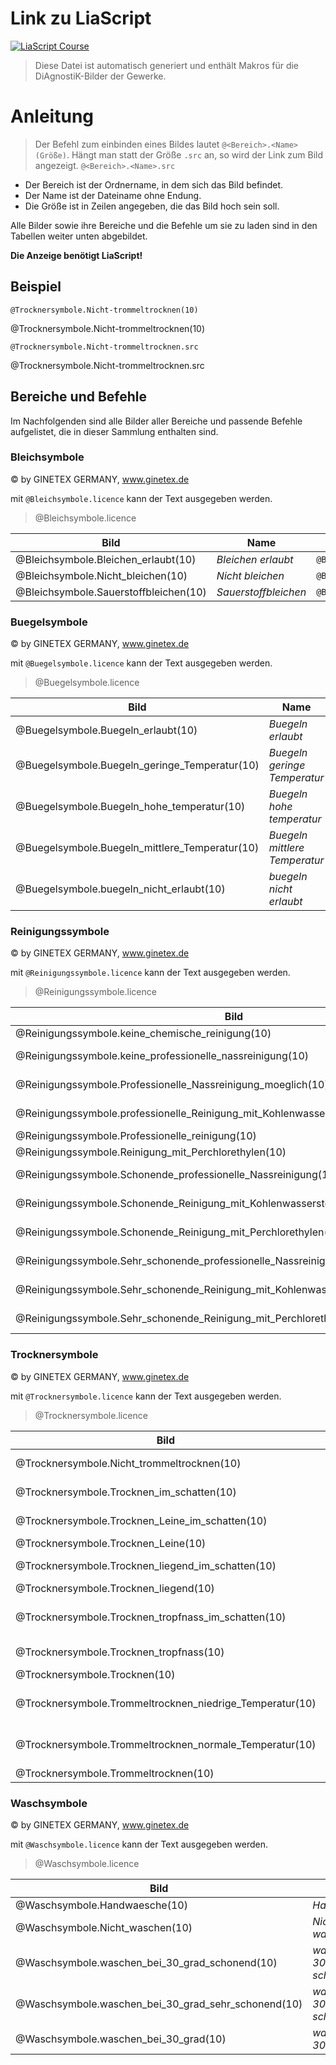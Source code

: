<!--
repository: "https://github.com/Ifi-DiAgnostiK-Project/Textilpflegesymbole"
author: "Volker Göhler, Niklas Werner"
email: "volker.goehler@informatik.tu-freiberg"
version: "0.2.4"
edit: true
title: "DiAgnostiK ISO 3758:2023 Textilpflegesymbole Makros"
tags: "Wissensspeicher"

@diagnostik_image: <img src='@0/@1' alt='@1' style='height: @2rem'>

@style
img {
 max-height: fit-content;
}
@end
@Bleichsymbole.licence: Bildquellen: © by GINETEX GERMANY, www.ginetex.de


@Bleichsymbole.Bleichen_erlaubt.src: https://raw.githubusercontent.com/Ifi-DiAgnostiK-Project/Textilpflegesymbole/refs/heads/main/img/Bleichsymbole/Bleichen-erlaubt.jpg
@Bleichsymbole.Bleichen_erlaubt: @diagnostik_image(https://raw.githubusercontent.com/Ifi-DiAgnostiK-Project/Textilpflegesymbole/refs/heads/main/img,Bleichsymbole/Bleichen-erlaubt.jpg,@0)

@Bleichsymbole.Nicht_bleichen.src: https://raw.githubusercontent.com/Ifi-DiAgnostiK-Project/Textilpflegesymbole/refs/heads/main/img/Bleichsymbole/Nicht-bleichen.jpg
@Bleichsymbole.Nicht_bleichen: @diagnostik_image(https://raw.githubusercontent.com/Ifi-DiAgnostiK-Project/Textilpflegesymbole/refs/heads/main/img,Bleichsymbole/Nicht-bleichen.jpg,@0)

@Bleichsymbole.Sauerstoffbleichen.src: https://raw.githubusercontent.com/Ifi-DiAgnostiK-Project/Textilpflegesymbole/refs/heads/main/img/Bleichsymbole/Sauerstoffbleichen.jpg
@Bleichsymbole.Sauerstoffbleichen: @diagnostik_image(https://raw.githubusercontent.com/Ifi-DiAgnostiK-Project/Textilpflegesymbole/refs/heads/main/img,Bleichsymbole/Sauerstoffbleichen.jpg,@0)
@Buegelsymbole.licence: Bildquellen: © by GINETEX GERMANY, www.ginetex.de


@Buegelsymbole.Buegeln_erlaubt.src: https://raw.githubusercontent.com/Ifi-DiAgnostiK-Project/Textilpflegesymbole/refs/heads/main/img/Buegelsymbole/Buegeln-erlaubt.jpg
@Buegelsymbole.Buegeln_erlaubt: @diagnostik_image(https://raw.githubusercontent.com/Ifi-DiAgnostiK-Project/Textilpflegesymbole/refs/heads/main/img,Buegelsymbole/Buegeln-erlaubt.jpg,@0)

@Buegelsymbole.Buegeln_geringe_Temperatur.src: https://raw.githubusercontent.com/Ifi-DiAgnostiK-Project/Textilpflegesymbole/refs/heads/main/img/Buegelsymbole/Buegeln-geringe-Temperatur.jpg
@Buegelsymbole.Buegeln_geringe_Temperatur: @diagnostik_image(https://raw.githubusercontent.com/Ifi-DiAgnostiK-Project/Textilpflegesymbole/refs/heads/main/img,Buegelsymbole/Buegeln-geringe-Temperatur.jpg,@0)

@Buegelsymbole.Buegeln_hohe_temperatur.src: https://raw.githubusercontent.com/Ifi-DiAgnostiK-Project/Textilpflegesymbole/refs/heads/main/img/Buegelsymbole/Buegeln-hohe-temperatur.jpg
@Buegelsymbole.Buegeln_hohe_temperatur: @diagnostik_image(https://raw.githubusercontent.com/Ifi-DiAgnostiK-Project/Textilpflegesymbole/refs/heads/main/img,Buegelsymbole/Buegeln-hohe-temperatur.jpg,@0)

@Buegelsymbole.Buegeln_mittlere_Temperatur.src: https://raw.githubusercontent.com/Ifi-DiAgnostiK-Project/Textilpflegesymbole/refs/heads/main/img/Buegelsymbole/Buegeln-mittlere-Temperatur.jpg
@Buegelsymbole.Buegeln_mittlere_Temperatur: @diagnostik_image(https://raw.githubusercontent.com/Ifi-DiAgnostiK-Project/Textilpflegesymbole/refs/heads/main/img,Buegelsymbole/Buegeln-mittlere-Temperatur.jpg,@0)

@Buegelsymbole.buegeln_nicht_erlaubt.src: https://raw.githubusercontent.com/Ifi-DiAgnostiK-Project/Textilpflegesymbole/refs/heads/main/img/Buegelsymbole/buegeln-nicht-erlaubt.jpg
@Buegelsymbole.buegeln_nicht_erlaubt: @diagnostik_image(https://raw.githubusercontent.com/Ifi-DiAgnostiK-Project/Textilpflegesymbole/refs/heads/main/img,Buegelsymbole/buegeln-nicht-erlaubt.jpg,@0)
@Reinigungssymbole.licence: Bildquellen: © by GINETEX GERMANY, www.ginetex.de


@Reinigungssymbole.keine_chemische_reinigung.src: https://raw.githubusercontent.com/Ifi-DiAgnostiK-Project/Textilpflegesymbole/refs/heads/main/img/Reinigungssymbole/keine-chemische-reinigung.jpg
@Reinigungssymbole.keine_chemische_reinigung: @diagnostik_image(https://raw.githubusercontent.com/Ifi-DiAgnostiK-Project/Textilpflegesymbole/refs/heads/main/img,Reinigungssymbole/keine-chemische-reinigung.jpg,@0)

@Reinigungssymbole.keine_professionelle_nassreinigung.src: https://raw.githubusercontent.com/Ifi-DiAgnostiK-Project/Textilpflegesymbole/refs/heads/main/img/Reinigungssymbole/keine-professionelle-nassreinigung.jpg
@Reinigungssymbole.keine_professionelle_nassreinigung: @diagnostik_image(https://raw.githubusercontent.com/Ifi-DiAgnostiK-Project/Textilpflegesymbole/refs/heads/main/img,Reinigungssymbole/keine-professionelle-nassreinigung.jpg,@0)

@Reinigungssymbole.Professionelle_Nassreinigung_moeglich.src: https://raw.githubusercontent.com/Ifi-DiAgnostiK-Project/Textilpflegesymbole/refs/heads/main/img/Reinigungssymbole/Professionelle-Nassreinigung-moeglich.jpg
@Reinigungssymbole.Professionelle_Nassreinigung_moeglich: @diagnostik_image(https://raw.githubusercontent.com/Ifi-DiAgnostiK-Project/Textilpflegesymbole/refs/heads/main/img,Reinigungssymbole/Professionelle-Nassreinigung-moeglich.jpg,@0)

@Reinigungssymbole.professionelle_Reinigung_mit_Kohlenwasserstoffloesungsmittel.src: https://raw.githubusercontent.com/Ifi-DiAgnostiK-Project/Textilpflegesymbole/refs/heads/main/img/Reinigungssymbole/professionelle-Reinigung-mit-Kohlenwasserstoffloesungsmittel.jpg
@Reinigungssymbole.professionelle_Reinigung_mit_Kohlenwasserstoffloesungsmittel: @diagnostik_image(https://raw.githubusercontent.com/Ifi-DiAgnostiK-Project/Textilpflegesymbole/refs/heads/main/img,Reinigungssymbole/professionelle-Reinigung-mit-Kohlenwasserstoffloesungsmittel.jpg,@0)

@Reinigungssymbole.Professionelle_reinigung.src: https://raw.githubusercontent.com/Ifi-DiAgnostiK-Project/Textilpflegesymbole/refs/heads/main/img/Reinigungssymbole/Professionelle-reinigung.jpg
@Reinigungssymbole.Professionelle_reinigung: @diagnostik_image(https://raw.githubusercontent.com/Ifi-DiAgnostiK-Project/Textilpflegesymbole/refs/heads/main/img,Reinigungssymbole/Professionelle-reinigung.jpg,@0)

@Reinigungssymbole.Reinigung_mit_Perchlorethylen.src: https://raw.githubusercontent.com/Ifi-DiAgnostiK-Project/Textilpflegesymbole/refs/heads/main/img/Reinigungssymbole/Reinigung-mit-Perchlorethylen.jpg
@Reinigungssymbole.Reinigung_mit_Perchlorethylen: @diagnostik_image(https://raw.githubusercontent.com/Ifi-DiAgnostiK-Project/Textilpflegesymbole/refs/heads/main/img,Reinigungssymbole/Reinigung-mit-Perchlorethylen.jpg,@0)

@Reinigungssymbole.Schonende_professionelle_Nassreinigung.src: https://raw.githubusercontent.com/Ifi-DiAgnostiK-Project/Textilpflegesymbole/refs/heads/main/img/Reinigungssymbole/Schonende-professionelle-Nassreinigung.jpg
@Reinigungssymbole.Schonende_professionelle_Nassreinigung: @diagnostik_image(https://raw.githubusercontent.com/Ifi-DiAgnostiK-Project/Textilpflegesymbole/refs/heads/main/img,Reinigungssymbole/Schonende-professionelle-Nassreinigung.jpg,@0)

@Reinigungssymbole.Schonende_Reinigung_mit_Kohlenwasserstoffloesungsmittel.src: https://raw.githubusercontent.com/Ifi-DiAgnostiK-Project/Textilpflegesymbole/refs/heads/main/img/Reinigungssymbole/Schonende-Reinigung-mit-Kohlenwasserstoffloesungsmittel.jpg
@Reinigungssymbole.Schonende_Reinigung_mit_Kohlenwasserstoffloesungsmittel: @diagnostik_image(https://raw.githubusercontent.com/Ifi-DiAgnostiK-Project/Textilpflegesymbole/refs/heads/main/img,Reinigungssymbole/Schonende-Reinigung-mit-Kohlenwasserstoffloesungsmittel.jpg,@0)

@Reinigungssymbole.Schonende_Reinigung_mit_Perchlorethylen.src: https://raw.githubusercontent.com/Ifi-DiAgnostiK-Project/Textilpflegesymbole/refs/heads/main/img/Reinigungssymbole/Schonende-Reinigung-mit-Perchlorethylen.jpg
@Reinigungssymbole.Schonende_Reinigung_mit_Perchlorethylen: @diagnostik_image(https://raw.githubusercontent.com/Ifi-DiAgnostiK-Project/Textilpflegesymbole/refs/heads/main/img,Reinigungssymbole/Schonende-Reinigung-mit-Perchlorethylen.jpg,@0)

@Reinigungssymbole.Sehr_schonende_professionelle_Nassreinigung.src: https://raw.githubusercontent.com/Ifi-DiAgnostiK-Project/Textilpflegesymbole/refs/heads/main/img/Reinigungssymbole/Sehr-schonende-professionelle-Nassreinigung.jpg
@Reinigungssymbole.Sehr_schonende_professionelle_Nassreinigung: @diagnostik_image(https://raw.githubusercontent.com/Ifi-DiAgnostiK-Project/Textilpflegesymbole/refs/heads/main/img,Reinigungssymbole/Sehr-schonende-professionelle-Nassreinigung.jpg,@0)

@Reinigungssymbole.Sehr_schonende_Reinigung_mit_Kohlenwasserstoffloesungsmittel.src: https://raw.githubusercontent.com/Ifi-DiAgnostiK-Project/Textilpflegesymbole/refs/heads/main/img/Reinigungssymbole/Sehr-schonende-Reinigung-mit-Kohlenwasserstoffloesungsmittel.jpg
@Reinigungssymbole.Sehr_schonende_Reinigung_mit_Kohlenwasserstoffloesungsmittel: @diagnostik_image(https://raw.githubusercontent.com/Ifi-DiAgnostiK-Project/Textilpflegesymbole/refs/heads/main/img,Reinigungssymbole/Sehr-schonende-Reinigung-mit-Kohlenwasserstoffloesungsmittel.jpg,@0)

@Reinigungssymbole.Sehr_schonende_Reinigung_mit_Perchlorethylen.src: https://raw.githubusercontent.com/Ifi-DiAgnostiK-Project/Textilpflegesymbole/refs/heads/main/img/Reinigungssymbole/Sehr-schonende-Reinigung-mit-Perchlorethylen.jpg
@Reinigungssymbole.Sehr_schonende_Reinigung_mit_Perchlorethylen: @diagnostik_image(https://raw.githubusercontent.com/Ifi-DiAgnostiK-Project/Textilpflegesymbole/refs/heads/main/img,Reinigungssymbole/Sehr-schonende-Reinigung-mit-Perchlorethylen.jpg,@0)
@Trocknersymbole.licence: Bildquellen: © by GINETEX GERMANY, www.ginetex.de


@Trocknersymbole.Nicht_trommeltrocknen.src: https://raw.githubusercontent.com/Ifi-DiAgnostiK-Project/Textilpflegesymbole/refs/heads/main/img/Trocknersymbole/Nicht-trommeltrocknen.jpg
@Trocknersymbole.Nicht_trommeltrocknen: @diagnostik_image(https://raw.githubusercontent.com/Ifi-DiAgnostiK-Project/Textilpflegesymbole/refs/heads/main/img,Trocknersymbole/Nicht-trommeltrocknen.jpg,@0)

@Trocknersymbole.Trocknen_im_schatten.src: https://raw.githubusercontent.com/Ifi-DiAgnostiK-Project/Textilpflegesymbole/refs/heads/main/img/Trocknersymbole/Trocknen-im-schatten.jpg
@Trocknersymbole.Trocknen_im_schatten: @diagnostik_image(https://raw.githubusercontent.com/Ifi-DiAgnostiK-Project/Textilpflegesymbole/refs/heads/main/img,Trocknersymbole/Trocknen-im-schatten.jpg,@0)

@Trocknersymbole.Trocknen_Leine_im_schatten.src: https://raw.githubusercontent.com/Ifi-DiAgnostiK-Project/Textilpflegesymbole/refs/heads/main/img/Trocknersymbole/Trocknen-Leine-im-schatten.jpg
@Trocknersymbole.Trocknen_Leine_im_schatten: @diagnostik_image(https://raw.githubusercontent.com/Ifi-DiAgnostiK-Project/Textilpflegesymbole/refs/heads/main/img,Trocknersymbole/Trocknen-Leine-im-schatten.jpg,@0)

@Trocknersymbole.Trocknen_Leine.src: https://raw.githubusercontent.com/Ifi-DiAgnostiK-Project/Textilpflegesymbole/refs/heads/main/img/Trocknersymbole/Trocknen-Leine.jpg
@Trocknersymbole.Trocknen_Leine: @diagnostik_image(https://raw.githubusercontent.com/Ifi-DiAgnostiK-Project/Textilpflegesymbole/refs/heads/main/img,Trocknersymbole/Trocknen-Leine.jpg,@0)

@Trocknersymbole.Trocknen_liegend_im_schatten.src: https://raw.githubusercontent.com/Ifi-DiAgnostiK-Project/Textilpflegesymbole/refs/heads/main/img/Trocknersymbole/Trocknen-liegend-im-schatten.jpg
@Trocknersymbole.Trocknen_liegend_im_schatten: @diagnostik_image(https://raw.githubusercontent.com/Ifi-DiAgnostiK-Project/Textilpflegesymbole/refs/heads/main/img,Trocknersymbole/Trocknen-liegend-im-schatten.jpg,@0)

@Trocknersymbole.Trocknen_liegend.src: https://raw.githubusercontent.com/Ifi-DiAgnostiK-Project/Textilpflegesymbole/refs/heads/main/img/Trocknersymbole/Trocknen-liegend.jpg
@Trocknersymbole.Trocknen_liegend: @diagnostik_image(https://raw.githubusercontent.com/Ifi-DiAgnostiK-Project/Textilpflegesymbole/refs/heads/main/img,Trocknersymbole/Trocknen-liegend.jpg,@0)

@Trocknersymbole.Trocknen_tropfnass_im_schatten.src: https://raw.githubusercontent.com/Ifi-DiAgnostiK-Project/Textilpflegesymbole/refs/heads/main/img/Trocknersymbole/Trocknen-tropfnass-im-schatten.jpg
@Trocknersymbole.Trocknen_tropfnass_im_schatten: @diagnostik_image(https://raw.githubusercontent.com/Ifi-DiAgnostiK-Project/Textilpflegesymbole/refs/heads/main/img,Trocknersymbole/Trocknen-tropfnass-im-schatten.jpg,@0)

@Trocknersymbole.Trocknen_tropfnass.src: https://raw.githubusercontent.com/Ifi-DiAgnostiK-Project/Textilpflegesymbole/refs/heads/main/img/Trocknersymbole/Trocknen-tropfnass.jpg
@Trocknersymbole.Trocknen_tropfnass: @diagnostik_image(https://raw.githubusercontent.com/Ifi-DiAgnostiK-Project/Textilpflegesymbole/refs/heads/main/img,Trocknersymbole/Trocknen-tropfnass.jpg,@0)

@Trocknersymbole.Trocknen.src: https://raw.githubusercontent.com/Ifi-DiAgnostiK-Project/Textilpflegesymbole/refs/heads/main/img/Trocknersymbole/Trocknen.jpg
@Trocknersymbole.Trocknen: @diagnostik_image(https://raw.githubusercontent.com/Ifi-DiAgnostiK-Project/Textilpflegesymbole/refs/heads/main/img,Trocknersymbole/Trocknen.jpg,@0)

@Trocknersymbole.Trommeltrocknen_niedrige_Temperatur.src: https://raw.githubusercontent.com/Ifi-DiAgnostiK-Project/Textilpflegesymbole/refs/heads/main/img/Trocknersymbole/Trommeltrocknen-niedrige-Temperatur.jpg
@Trocknersymbole.Trommeltrocknen_niedrige_Temperatur: @diagnostik_image(https://raw.githubusercontent.com/Ifi-DiAgnostiK-Project/Textilpflegesymbole/refs/heads/main/img,Trocknersymbole/Trommeltrocknen-niedrige-Temperatur.jpg,@0)

@Trocknersymbole.Trommeltrocknen_normale_Temperatur.src: https://raw.githubusercontent.com/Ifi-DiAgnostiK-Project/Textilpflegesymbole/refs/heads/main/img/Trocknersymbole/Trommeltrocknen-normale-Temperatur.jpg
@Trocknersymbole.Trommeltrocknen_normale_Temperatur: @diagnostik_image(https://raw.githubusercontent.com/Ifi-DiAgnostiK-Project/Textilpflegesymbole/refs/heads/main/img,Trocknersymbole/Trommeltrocknen-normale-Temperatur.jpg,@0)

@Trocknersymbole.Trommeltrocknen.src: https://raw.githubusercontent.com/Ifi-DiAgnostiK-Project/Textilpflegesymbole/refs/heads/main/img/Trocknersymbole/Trommeltrocknen.jpg
@Trocknersymbole.Trommeltrocknen: @diagnostik_image(https://raw.githubusercontent.com/Ifi-DiAgnostiK-Project/Textilpflegesymbole/refs/heads/main/img,Trocknersymbole/Trommeltrocknen.jpg,@0)
@Waschsymbole.licence: Bildquellen: © by GINETEX GERMANY, www.ginetex.de


@Waschsymbole.Handwaesche.src: https://raw.githubusercontent.com/Ifi-DiAgnostiK-Project/Textilpflegesymbole/refs/heads/main/img/Waschsymbole/Handwaesche.jpg
@Waschsymbole.Handwaesche: @diagnostik_image(https://raw.githubusercontent.com/Ifi-DiAgnostiK-Project/Textilpflegesymbole/refs/heads/main/img,Waschsymbole/Handwaesche.jpg,@0)

@Waschsymbole.Nicht_waschen.src: https://raw.githubusercontent.com/Ifi-DiAgnostiK-Project/Textilpflegesymbole/refs/heads/main/img/Waschsymbole/Nicht-waschen.jpg
@Waschsymbole.Nicht_waschen: @diagnostik_image(https://raw.githubusercontent.com/Ifi-DiAgnostiK-Project/Textilpflegesymbole/refs/heads/main/img,Waschsymbole/Nicht-waschen.jpg,@0)

@Waschsymbole.waschen_bei_30_grad_schonend.src: https://raw.githubusercontent.com/Ifi-DiAgnostiK-Project/Textilpflegesymbole/refs/heads/main/img/Waschsymbole/waschen-bei-30-grad-schonend.jpg
@Waschsymbole.waschen_bei_30_grad_schonend: @diagnostik_image(https://raw.githubusercontent.com/Ifi-DiAgnostiK-Project/Textilpflegesymbole/refs/heads/main/img,Waschsymbole/waschen-bei-30-grad-schonend.jpg,@0)

@Waschsymbole.waschen_bei_30_grad_sehr_schonend.src: https://raw.githubusercontent.com/Ifi-DiAgnostiK-Project/Textilpflegesymbole/refs/heads/main/img/Waschsymbole/waschen-bei-30-grad-sehr-schonend.jpg
@Waschsymbole.waschen_bei_30_grad_sehr_schonend: @diagnostik_image(https://raw.githubusercontent.com/Ifi-DiAgnostiK-Project/Textilpflegesymbole/refs/heads/main/img,Waschsymbole/waschen-bei-30-grad-sehr-schonend.jpg,@0)

@Waschsymbole.waschen_bei_30_grad.src: https://raw.githubusercontent.com/Ifi-DiAgnostiK-Project/Textilpflegesymbole/refs/heads/main/img/Waschsymbole/waschen-bei-30-grad.jpg
@Waschsymbole.waschen_bei_30_grad: @diagnostik_image(https://raw.githubusercontent.com/Ifi-DiAgnostiK-Project/Textilpflegesymbole/refs/heads/main/img,Waschsymbole/waschen-bei-30-grad.jpg,@0)
-->

# Link zu LiaScript
[![LiaScript Course](https://raw.githubusercontent.com/LiaScript/LiaScript/master/badges/course.svg)](https://liascript.github.io/course/?https://raw.githubusercontent.com/Ifi-DiAgnostiK-Project/Textilpflegesymbole/refs/heads/main/makros.md)

> Diese Datei ist automatisch generiert und enthält Makros für die DiAgnostiK-Bilder der Gewerke.

# Anleitung
> Der Befehl zum einbinden eines Bildes lautet `@<Bereich>.<Name>(Größe)`.
> Hängt man statt der Größe `.src` an, so wird der Link zum Bild angezeigt. `@<Bereich>.<Name>.src`

- Der Bereich ist der Ordnername, in dem sich das Bild befindet.
- Der Name ist der Dateiname ohne Endung.
- Die Größe ist in Zeilen angegeben, die das Bild hoch sein soll.

Alle Bilder sowie ihre Bereiche und die Befehle um sie zu laden sind in den Tabellen weiter unten abgebildet.

**Die Anzeige benötigt LiaScript!**

## Beispiel

`@Trocknersymbole.Nicht-trommeltrocknen(10)`

@Trocknersymbole.Nicht-trommeltrocknen(10)

`@Trocknersymbole.Nicht-trommeltrocknen.src`

@Trocknersymbole.Nicht-trommeltrocknen.src

## Bereiche und Befehle

Im Nachfolgenden sind alle Bilder aller Bereiche und passende Befehle aufgelistet, die in dieser Sammlung enthalten sind. 


### Bleichsymbole


© by GINETEX GERMANY, www.ginetex.de


mit `@Bleichsymbole.licence` kann der Text ausgegeben werden.

> @Bleichsymbole.licence

|Bild|Name|Befehl|
|---|---|---|
|@Bleichsymbole.Bleichen_erlaubt(10)|_Bleichen erlaubt_|`@Bleichsymbole.Bleichen_erlaubt(10)`|
|@Bleichsymbole.Nicht_bleichen(10)|_Nicht bleichen_|`@Bleichsymbole.Nicht_bleichen(10)`|
|@Bleichsymbole.Sauerstoffbleichen(10)|_Sauerstoffbleichen_|`@Bleichsymbole.Sauerstoffbleichen(10)`|

### Buegelsymbole


© by GINETEX GERMANY, www.ginetex.de


mit `@Buegelsymbole.licence` kann der Text ausgegeben werden.

> @Buegelsymbole.licence

|Bild|Name|Befehl|
|---|---|---|
|@Buegelsymbole.Buegeln_erlaubt(10)|_Buegeln erlaubt_|`@Buegelsymbole.Buegeln_erlaubt(10)`|
|@Buegelsymbole.Buegeln_geringe_Temperatur(10)|_Buegeln geringe Temperatur_|`@Buegelsymbole.Buegeln_geringe_Temperatur(10)`|
|@Buegelsymbole.Buegeln_hohe_temperatur(10)|_Buegeln hohe temperatur_|`@Buegelsymbole.Buegeln_hohe_temperatur(10)`|
|@Buegelsymbole.Buegeln_mittlere_Temperatur(10)|_Buegeln mittlere Temperatur_|`@Buegelsymbole.Buegeln_mittlere_Temperatur(10)`|
|@Buegelsymbole.buegeln_nicht_erlaubt(10)|_buegeln nicht erlaubt_|`@Buegelsymbole.buegeln_nicht_erlaubt(10)`|

### Reinigungssymbole


© by GINETEX GERMANY, www.ginetex.de


mit `@Reinigungssymbole.licence` kann der Text ausgegeben werden.

> @Reinigungssymbole.licence

|Bild|Name|Befehl|
|---|---|---|
|@Reinigungssymbole.keine_chemische_reinigung(10)|_keine chemische reinigung_|`@Reinigungssymbole.keine_chemische_reinigung(10)`|
|@Reinigungssymbole.keine_professionelle_nassreinigung(10)|_keine professionelle nassreinigung_|`@Reinigungssymbole.keine_professionelle_nassreinigung(10)`|
|@Reinigungssymbole.Professionelle_Nassreinigung_moeglich(10)|_Professionelle Nassreinigung moeglich_|`@Reinigungssymbole.Professionelle_Nassreinigung_moeglich(10)`|
|@Reinigungssymbole.professionelle_Reinigung_mit_Kohlenwasserstoffloesungsmittel(10)|_professionelle Reinigung mit Kohlenwasserstoffloesungsmittel_|`@Reinigungssymbole.professionelle_Reinigung_mit_Kohlenwasserstoffloesungsmittel(10)`|
|@Reinigungssymbole.Professionelle_reinigung(10)|_Professionelle reinigung_|`@Reinigungssymbole.Professionelle_reinigung(10)`|
|@Reinigungssymbole.Reinigung_mit_Perchlorethylen(10)|_Reinigung mit Perchlorethylen_|`@Reinigungssymbole.Reinigung_mit_Perchlorethylen(10)`|
|@Reinigungssymbole.Schonende_professionelle_Nassreinigung(10)|_Schonende professionelle Nassreinigung_|`@Reinigungssymbole.Schonende_professionelle_Nassreinigung(10)`|
|@Reinigungssymbole.Schonende_Reinigung_mit_Kohlenwasserstoffloesungsmittel(10)|_Schonende Reinigung mit Kohlenwasserstoffloesungsmittel_|`@Reinigungssymbole.Schonende_Reinigung_mit_Kohlenwasserstoffloesungsmittel(10)`|
|@Reinigungssymbole.Schonende_Reinigung_mit_Perchlorethylen(10)|_Schonende Reinigung mit Perchlorethylen_|`@Reinigungssymbole.Schonende_Reinigung_mit_Perchlorethylen(10)`|
|@Reinigungssymbole.Sehr_schonende_professionelle_Nassreinigung(10)|_Sehr schonende professionelle Nassreinigung_|`@Reinigungssymbole.Sehr_schonende_professionelle_Nassreinigung(10)`|
|@Reinigungssymbole.Sehr_schonende_Reinigung_mit_Kohlenwasserstoffloesungsmittel(10)|_Sehr schonende Reinigung mit Kohlenwasserstoffloesungsmittel_|`@Reinigungssymbole.Sehr_schonende_Reinigung_mit_Kohlenwasserstoffloesungsmittel(10)`|
|@Reinigungssymbole.Sehr_schonende_Reinigung_mit_Perchlorethylen(10)|_Sehr schonende Reinigung mit Perchlorethylen_|`@Reinigungssymbole.Sehr_schonende_Reinigung_mit_Perchlorethylen(10)`|

### Trocknersymbole


© by GINETEX GERMANY, www.ginetex.de


mit `@Trocknersymbole.licence` kann der Text ausgegeben werden.

> @Trocknersymbole.licence

|Bild|Name|Befehl|
|---|---|---|
|@Trocknersymbole.Nicht_trommeltrocknen(10)|_Nicht trommeltrocknen_|`@Trocknersymbole.Nicht_trommeltrocknen(10)`|
|@Trocknersymbole.Trocknen_im_schatten(10)|_Trocknen im schatten_|`@Trocknersymbole.Trocknen_im_schatten(10)`|
|@Trocknersymbole.Trocknen_Leine_im_schatten(10)|_Trocknen Leine im schatten_|`@Trocknersymbole.Trocknen_Leine_im_schatten(10)`|
|@Trocknersymbole.Trocknen_Leine(10)|_Trocknen Leine_|`@Trocknersymbole.Trocknen_Leine(10)`|
|@Trocknersymbole.Trocknen_liegend_im_schatten(10)|_Trocknen liegend im schatten_|`@Trocknersymbole.Trocknen_liegend_im_schatten(10)`|
|@Trocknersymbole.Trocknen_liegend(10)|_Trocknen liegend_|`@Trocknersymbole.Trocknen_liegend(10)`|
|@Trocknersymbole.Trocknen_tropfnass_im_schatten(10)|_Trocknen tropfnass im schatten_|`@Trocknersymbole.Trocknen_tropfnass_im_schatten(10)`|
|@Trocknersymbole.Trocknen_tropfnass(10)|_Trocknen tropfnass_|`@Trocknersymbole.Trocknen_tropfnass(10)`|
|@Trocknersymbole.Trocknen(10)|_Trocknen_|`@Trocknersymbole.Trocknen(10)`|
|@Trocknersymbole.Trommeltrocknen_niedrige_Temperatur(10)|_Trommeltrocknen niedrige Temperatur_|`@Trocknersymbole.Trommeltrocknen_niedrige_Temperatur(10)`|
|@Trocknersymbole.Trommeltrocknen_normale_Temperatur(10)|_Trommeltrocknen normale Temperatur_|`@Trocknersymbole.Trommeltrocknen_normale_Temperatur(10)`|
|@Trocknersymbole.Trommeltrocknen(10)|_Trommeltrocknen_|`@Trocknersymbole.Trommeltrocknen(10)`|

### Waschsymbole


© by GINETEX GERMANY, www.ginetex.de


mit `@Waschsymbole.licence` kann der Text ausgegeben werden.

> @Waschsymbole.licence

|Bild|Name|Befehl|
|---|---|---|
|@Waschsymbole.Handwaesche(10)|_Handwaesche_|`@Waschsymbole.Handwaesche(10)`|
|@Waschsymbole.Nicht_waschen(10)|_Nicht waschen_|`@Waschsymbole.Nicht_waschen(10)`|
|@Waschsymbole.waschen_bei_30_grad_schonend(10)|_waschen bei 30 grad schonend_|`@Waschsymbole.waschen_bei_30_grad_schonend(10)`|
|@Waschsymbole.waschen_bei_30_grad_sehr_schonend(10)|_waschen bei 30 grad sehr schonend_|`@Waschsymbole.waschen_bei_30_grad_sehr_schonend(10)`|
|@Waschsymbole.waschen_bei_30_grad(10)|_waschen bei 30 grad_|`@Waschsymbole.waschen_bei_30_grad(10)`|